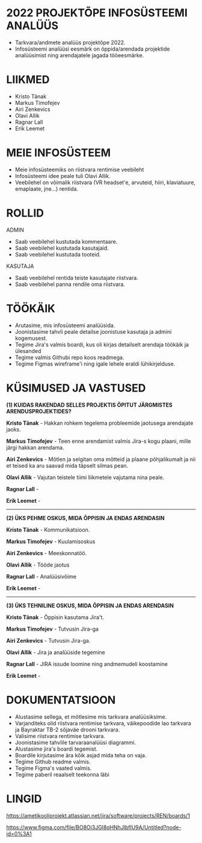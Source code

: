 # 2022 PROJEKTÕPE INFOSÜSTEEMI ANALÜÜS
- Tarkvara/andmete analüüs projektõpe 2022.
- Infosüsteemi analüüsi eesmärk on õppida/arendada projektide analüüsimist ning arendajatele jagada tööeesmärke.

# LIIKMED
- Kristo Tänak
- Markus Timofejev
- Airi Zenkevics
- Olavi Allik
- Ragnar Lall
- Erik Leemet

# MEIE INFOSÜSTEEM
- Meie infosüsteemiks on riistvara rentimise veebileht
- Infosüsteemi idee peale tuli Olavi Allik.
- Veebilehel on võimalik riistvara (VR headset'e, arvuteid, hiiri, klaviatuure, emaplaate, jne...) rentida.

# ROLLID

ADMIN
- Saab veebilehel kustutada kommentaare.
- Saab veebilehel kustutada kasutajaid.
- Saab veebilehel kustutada tooteid.

KASUTAJA
- Saab veebilehel rentida teiste kasutajate riistvara.
- Saab veebilehel panna rendile oma riistvara.

# TÖÖKÄIK

- Arutasime, mis infosüsteemi analüüsida.
- Joonistasime tahvli peale detailse joonistuse kasutaja ja admini kogemusest.
- Tegime Jira's valmis boardi, kus oli kirjas detailselt arendaja töökäik ja ülesanded
- Tegime valmis Githubi repo koos readmega.
- Tegime Figmas wireframe'i ning igale lehele eraldi lühikirjelduse.

# KÜSIMUSED JA VASTUSED

**(1) KUIDAS RAKENDAD SELLES PROJEKTIS ÕPITUT JÄRGMISTES ARENDUSPROJEKTIDES?**

**Kristo Tänak** - Hakkan rohkem tegelema probleemide jaotusega arendajate jaoks.

**Markus Timofejev** - Teen enne arendamist valmis Jira-s kogu plaani, mille järgi hakkan arendama.

**Airi Zenkevics** - Mõtlen ja selgitan oma mõtteid ja plaane põhjalikumalt ja nii et teised ka aru saavad mida täpselt silmas pean.

**Olavi Allik** -  Vajutan teistele tiimi liikmetele vajutama nina peale. 

**Ragnar Lall** - 

**Erik Leemet** - 

-----------------------------------------------------------------------

**(2) ÜKS PEHME OSKUS, MIDA ÕPPISIN JA ENDAS ARENDASIN**

**Kristo Tänak** - Kommunikatsioon.

**Markus Timofejev** - Kuulamisoskus

**Airi Zenkevics** - Meeskonnatöö.

**Olavi Allik** - Tööde jaotus

**Ragnar Lall** - Analüüsivõime

**Erik Leemet** -

-----------------------------------------------------------------------

**(3) ÜKS TEHNILINE OSKUS, MIDA ÕPPISIN JA ENDAS ARENDASIN**

**Kristo Tänak** - Õppisin kasutama Jira't.

**Markus Timofejev** - Tutvusin Jira-ga

**Airi Zenkevics** - Tutvusin Jira-ga.

**Olavi Allik** - Jira ja analüüside tegemine

**Ragnar Lall** - JIRA issude loomine ning andmemudeli koostamine

**Erik Leemet** -

# DOKUMENTATSIOON
- Alustasime sellega, et mõtlesime mis tarkvara analüüsiksime.
- Varjanditeks olid riistvara rentimise tarkvara, väikepoodide lao tarkvara ja Bayraktar TB-2 sõjaväe drooni tarkvara.
- Valisime riistvara rentimise tarkvara.
- Joonistasime tahvlile tarvaraanalüüsi diagrammi.
- Alustasime jira's boardi tegemist.
- Boardile kirjutasime ära kõik asjad mida teha on vaja.
- Tegime Github readme valmis.
- Tegime Figma's vaated valmis.
- Tegime paberil reaalselt teekonna läbi

# LINGID

https://ametikooliprojekt.atlassian.net/jira/software/projects/REN/boards/1

https://www.figma.com/file/BO8Oi3JGl8qHNhJlbflU9A/Untitled?node-id=0%3A1
